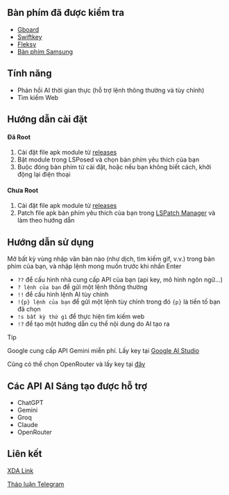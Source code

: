 ## Bàn phím đã được kiểm tra

- [Gboard](https://play.google.com/store/apps/details?id=com.google.android.inputmethod.latin)
- [Swiftkey](https://play.google.com/store/apps/details?id=com.touchtype.swiftkey)
- [Fleksy](https://play.google.com/store/apps/details?id=com.syntellia.fleksy.keyboard)
- [Bàn phím Samsung](https://galaxystore.samsung.com/prepost/000005967885?appId=com.samsung.android.honeyboard)

## Tính năng

- Phản hồi AI thời gian thực (hỗ trợ lệnh thông thường và tùy chỉnh)
- Tìm kiếm Web

## Hướng dẫn cài đặt

#### Đã Root

1. Cài đặt file apk module từ [releases](https://github.com/TranMC/KeyboardGPT/releases/)
2. Bật module trong LSPosed và chọn bàn phím yêu thích của bạn
3. Buộc đóng bàn phím từ cài đặt, hoặc nếu bạn không biết cách, khởi động lại điện thoại

#### Chưa Root

1. Cài đặt file apk module từ [releases](https://github.com/TranMC/KeyboardGPT/releases/)
2. Patch file apk bàn phím yêu thích của bạn trong [LSPatch Manager](https://github.com/LSPosed/LSPatch/releases/tag/v0.6) và làm theo hướng dẫn

## Hướng dẫn sử dụng

Mở bất kỳ vùng nhập văn bản nào (như dịch, tìm kiếm gif, v.v.) trong bàn phím của bạn, và nhập lệnh mong muốn trước khi nhấn Enter

- `??` để cấu hình nhà cung cấp API của bạn (api key, mô hình ngôn ngữ...)
- `? lệnh của bạn` để gửi một lệnh thông thường
- `!!` để cấu hình lệnh AI tùy chỉnh
- `!{p} lệnh của bạn` để gửi một lệnh tùy chỉnh trong đó `{p}` là tiền tố bạn đã chọn
- `!s bất kỳ thứ gì` để thực hiện tìm kiếm web
- `!?` để tạo một hướng dẫn cụ thể nội dung do AI tạo ra



> [!TIP]
> Google cung cấp API Gemini miễn phí. Lấy key tại [Google AI Studio](https://aistudio.google.com/app/apikey)
> 
> Cũng có thể chọn OpenRouter và lấy key tại [đây](https://openrouter.ai/models)

## Các API AI Sáng tạo được hỗ trợ

- ChatGPT
- Gemini
- Groq
- Claude
- OpenRouter

## Liên kết

[XDA Link](https://xdaforums.com/t/mod-xposed-integrate-generative-ai-like-chatgpt-in-keyboard.4683421/)

[Thảo luận Telegram](https://t.me/keyboard_gpt)
